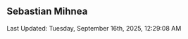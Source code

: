 <h2>Sebastian Mihnea</h2>

<!--RECENT_ACTIVITY:start-->
<!--RECENT_ACTIVITY:end-->
<!--RECENT_ACTIVITY:last_update-->
Last Updated: Tuesday, September 16th, 2025, 12:29:08 AM
<!--RECENT_ACTIVITY:last_update_end-->

<!---LOL-STATS-START-HERE--->
<!---LOL-STATS-END-HERE--->
